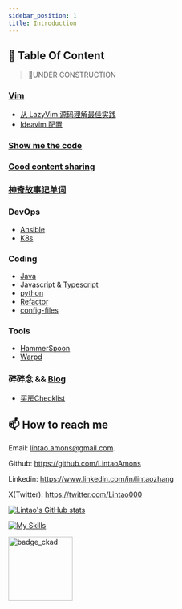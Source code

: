 ```yaml
---
sidebar_position: 1
title: Introduction
---
```


## 👻 Table Of Content
> 👷UNDER CONSTRUCTION

### [Vim](./Vim/intro.md)

- [从 LazyVim 源码理解最佳实践](/docs/Vim/config-best-practices.md)
- [Ideavim 配置](/docs/Vim/ideavim.md)

### [Show me the code](./show-me-the-code.md)
### [Good content sharing](./good-content-share.md)
### [神奇故事记单词](https://lintao-index.pages.dev/wordsToStory)
### DevOps
- [Ansible](./DevOps/Ansible/index.md)
- [K8s](./DevOps/K8s/index.md)

### Coding

- [Java](./Coding/Java/index.md)
- [Javascript & Typescript](./Coding/js-ts/index.md)
- [python](./Coding/python/index.md)
- [Refactor](/docs/category/refactor)
- [config-files](/docs/category/config-files)

### Tools
- [HammerSpoon](./Terminal/HammerSpoon/intro.md)
- [Warpd](./Editor-and-Tools/warpd.md)

### 碎碎念 && [Blog](https://lintao-index.pages.dev/blog)

- [买房Checklist](/docs/Mumble/买房Checklist.md)


## 📫 How to reach me

Email: [lintao.amons@gmail.com](mailto:lintao.amons@gmail.com).

Github: https://github.com/LintaoAmons

Linkedin: https://www.linkedin.com/in/lintaozhang

X(Twitter): https://twitter.com/Lintao000

[![Lintao's GitHub stats](https://github-readme-stats.vercel.app/api?username=LintaoAmons)](https://github.com/LintaoAmons/github-readme-stats)

[![My Skills](https://skillicons.dev/icons?i=java,kotlin,spring,vim,kubernetes,docker,aws,bash,python,lua,go,js,ts,react,html,css,jenkins,postgres,mysql,mongodb)](https://skillicons.dev)

<img alt='badge_ckad' src="https://user-images.githubusercontent.com/24785373/206426236-a78f59dc-e6dc-4b92-a0c4-4cd7ab8e3649.png" width="auto" height="128" />
